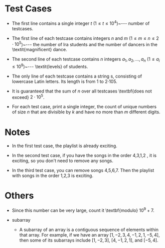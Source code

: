 # Test Cases

- The first line contains a single integer $t$ ($1 \le t \le 10^4$)~--- number of testcases.

- The first line of each testcase contains integers $n$ and $m$ ($1 \le m \le n \le 2 \cdot 10^5$)~--- the number of Ira students and the number of dancers in the \textit{magnificent} dance.

- The second line of each testcase contains $n$ integers $a_1, a_2, \ldots, a_n$ ($1 \le a_i \le 10^9$)~--- \textit{levels} of students.

- The only line of each testcase contains a string s, consisting of lowercase Latin letters. Its length is from 1 to 2⋅105.

- It is guaranteed that the sum of $n$ over all testcases \textbf{does not exceed} $2 \cdot 10^5$.

- For each test case, print a single integer, the count of unique numbers of size $n$ that are divisible by $k$ and have no more than $m$ different digits.
# Notes

- In the first test case, the playlist is already exciting.

- In the second test case, if you have the songs in the order 4,3,1,2 , it is exciting, so you don't need to remove any songs.

- In the third test case, you can remove songs 4,5,6,7. Then the playlist with songs in the order 1,2,3 is exciting.

# Others

- Since this number can be very large, count it \textbf{modulo} $10^9 + 7$.

- subarray
    - A subarray of an array is a contiguous sequence of elements within that array. For example, if we have an array $[1, -2, 3, 4, -1, 2, 1, -5, 4]$, then some of its subarrays include $[1, -2, 3]$, $[4, -1, 2, 1]$, and $[-5, 4]$.